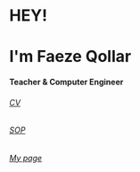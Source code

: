 # HEY! 
# I'm Faeze Qollar

#### Teacher & Computer Engineer

  <h6><a href="https://faeze-qlr.github.io/me/faeze-qollar.pdf" target="_blank">CV</a>

</h6><h6><a href="https://faeze-qlr.github.io/me/sop.pdf" target="_blank">SOP</a></h6>

  <h6><a href="https://faeze-qlr.github.io/me/" target="_blank">My page</a></h6>
